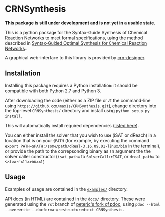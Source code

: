# CRNSynthesis

**This package is still under development and is not yet in a usable state.**

This is a python package for the Syntax-Guide Synthesis of Chemical Reaction Networks to meet formal specifications, using the method described in [Syntax-Guided Optimal Synthesis for Chemical Reaction Networks](https://link.springer.com/chapter/10.1007/978-3-319-63390-9_20)..

A graphical web-interface to this library is provided by [crn-designer](https://github.com/jamesscottbrown/crn-designer).

## Installation

Installing this package requires a Python installation: it should be compatible with both Python 2.7 and Python 3. 

After downloading the code (either as a ZIP file or at the command-line using ``https://github.com/max1s/CRNSynthesis.git``), change directory into the top-level ``CRNSynthesis/`` directory and install using ``python setup.py install``.

This will automatically install required dependencies ([listed here](https://github.com/max1s/CRNSynthesis/blob/master/setup.py#L12)).

You can either install the solver that you wish to use (iSAT or dReach) in a location that is on your ``$PATH`` (for example, by executing the command ``export PATH=$PATH:/some/path/dReal-3.16.09.01-linux/bin`` in the terminal), or provide the path to the correpsonding binary as an argument the the solver caller constructor (``isat_path=`` to ``SolverCallerISAT``, or ``dreal_path=`` to ``SolverCallerDReal``).

## Usage

Examples of usage are contained in the [``examples/``](https://github.com/max1s/CRNSynthesis/tree/master/examples) directory. 

API docs (in HTML) are contained in the ``docs/`` directory. These were generated using the ``rst`` branch of [peterjc's fork of pdoc](https://github.com/peterjc/pdoc.git), using ``pdoc --html --overwrite --docformat=restructuredtext CRNSynthesis``.